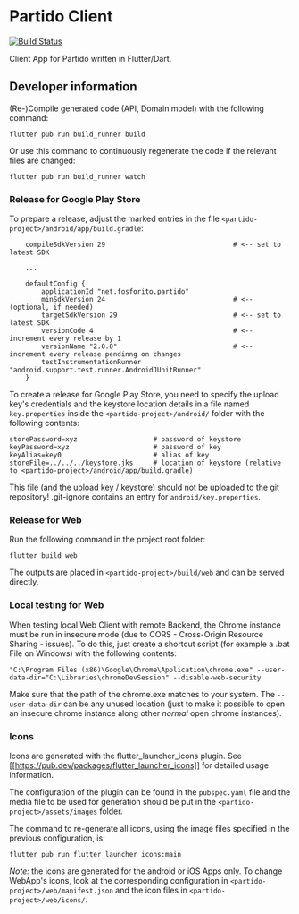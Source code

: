 # Partido Client
[![Build Status](https://ci.fosforito.net/api/badges/Fosforito/partido-client/status.svg)](https://ci.fosforito.net/Fosforito/partido-client)

Client App for Partido written in Flutter/Dart.

## Developer information

(Re-)Compile generated code (API, Domain model) with the following command:

```flutter pub run build_runner build```

Or use this command to continuously regenerate the code if the relevant files are changed:

```flutter pub run build_runner watch```

### Release for Google Play Store

To prepare a release, adjust the marked entries in the file `<partido-project>/android/app/build.gradle`:

```
    compileSdkVersion 29                                # <-- set to latest SDK

    ...

    defaultConfig {
        applicationId "net.fosforito.partido"
        minSdkVersion 24                                # <-- (optional, if needed)
        targetSdkVersion 29                             # <-- set to latest SDK
        versionCode 4                                   # <-- increment every release by 1 
        versionName "2.0.0"                             # <-- increment every release pendinng on changes
        testInstrumentationRunner "android.support.test.runner.AndroidJUnitRunner"
    }
```

To create a release for Google Play Store, you need to specify the upload key's credentials and the keystore location details in a file named `key.properties` inside the `<partido-project>/android/` folder with the following contents:

```
storePassword=xyz                   # password of keystore
keyPassword=xyz                     # password of key
keyAlias=key0                       # alias of key
storeFile=../../../keystore.jks     # location of keystore (relative to <partido-project>/android/app/build.gradle)
```

This file (and the upload key / keystore) should not be uploaded to the git repository! .git-ignore contains an entry for `android/key.properties`.

### Release for Web

Run the following command in the project root folder:

```flutter build web```

The outputs are placed in `<partido-project>/build/web` and can be served directly.

### Local testing for Web

When testing local Web Client with remote Backend, the Chrome instance must be run in insecure mode (due to CORS - Cross-Origin Resource Sharing - issues).
To do this, just create a shortcut script (for example a .bat File on Windows) with the following contents:

```
"C:\Program Files (x86)\Google\Chrome\Application\chrome.exe" --user-data-dir="C:\Libraries\chromeDevSession" --disable-web-security
```

Make sure that the path of the chrome.exe matches to your system. The `--user-data-dir` can be any unused location
(just to make it possible to open an insecure chrome instance along other _normal_ open chrome instances).

### Icons

Icons are generated with the flutter_launcher_icons plugin.
See [[https://pub.dev/packages/flutter_launcher_icons]] for detailed usage information.

The configuration of the plugin can be found in the `pubspec.yaml` file and the media file to be used for generation should be put in the `<partido-project>/assets/images` folder.

The command to re-generate all icons, using the image files specified in the previous configuration, is:

```flutter pub run flutter_launcher_icons:main```

*Note:* the icons are generated for the android or iOS Apps only. To change WebApp's icons, look at the
corresponding configuration in `<partido-project>/web/manifest.json` and the icon files in
`<partido-project>/web/icons/`.